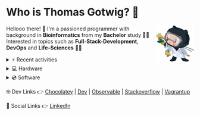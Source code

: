 # Who is Thomas Gotwig? 🤔

<img src="assets/octocat.webp" width="20%" align="right">

Hellooo there! 👋 I'm a passioned programmer with background in **Bioinformatics** from my **Bachelor** study 👨‍🎓 Interested in topics such as **Full-Stack-Development**, **DevOps** and **Life-Sciences** 🧑‍💻

<details>
  <summary>⚡️ Recent activities</summary>
  
  <!--START_SECTION:activity-->
1. 🔒 Closed issue [#26](https://github.com/tgotwig/vidmerger/issues/26) in [tgotwig/vidmerger](https://github.com/tgotwig/vidmerger)
2. 🗣 Commented on [#46](https://github.com/tgotwig/vidmerger/issues/46#issuecomment-2127018134) in [tgotwig/vidmerger](https://github.com/tgotwig/vidmerger)
3. 🎉 Merged PR [#45](https://github.com/tgotwig/vidmerger/pull/45) in [tgotwig/vidmerger](https://github.com/tgotwig/vidmerger)
4. ❌ Closed PR [#7](https://github.com/tgotwig/homebrew-vidmerger/pull/7) in [tgotwig/homebrew-vidmerger](https://github.com/tgotwig/homebrew-vidmerger)
5. 🎉 Merged PR [#5](https://github.com/tgotwig/homebrew-linux-vidmerger/pull/5) in [tgotwig/homebrew-linux-vidmerger](https://github.com/tgotwig/homebrew-linux-vidmerger)
  <!--END_SECTION:activity-->
</details>

<details>
  <summary>💻 Hardware</summary>
  
  - [💻 MacBook Air (M1, 2020)](https://support.apple.com/kb/SP825?locale=en_GB&viewlocale=en_US)
  - [📺 Apple Studio Display](https://www.apple.com/studio-display/specs)
  - [⌨️ Apple Magic Keyboard (US)](https://support.apple.com/kb/SP734?viewlocale=en_US&locale=en_US)
  - [🏗️ Flexispot standing converter](https://www.amazon.de/gp/product/B073CQ3LGB/ref=ppx_yo_dt_b_asin_title_o03_s00?ie=UTF8&psc=1)
</details>

<details>
  <summary>💿 Software</summary>

  - MacOS
  - Paste
  - Safari
  - DeepL
  - ForkLift
  - Obsidian
  - ChatGPT
  - GitKraken
  - Luminar AI
  - Warp Terminal
  - Microsoft To Do
  - Visual Studio Code
  - Affinity Photo & Designer
  - Parallels Desktop & Toolbox
</details>

🤓 Dev Links 👉 [Chocolatey](https://community.chocolatey.org/profiles/tgotwig) | [Dev](https://dev.to/tgotwig) | [Observable](https://observablehq.com/@tgotwig?tab=profile) | [Stackoverflow](https://stackoverflow.com/users/6244047/thomas-gotwig?tab=profile) | [Vagrantup](https://app.vagrantup.com/tomisia)

🍻 Social Links 👉 [LinkedIn](https://www.linkedin.com/in/tgotwig)
